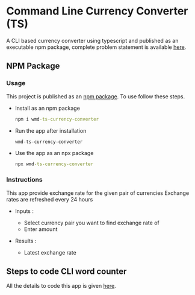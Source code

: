 # Command Line Currency Converter (TS)

A CLI based currency converter using typescript and published as an executable npm package, complete problem statement is available [here](https://github.com/panaverse/typescript-node-projects/tree/main/project04_currency_converter).

## NPM Package

### Usage

This project is published as an [npm package](https://www.npmjs.com/package/wmd-ts-currency-converter). To use follow these steps.

- Install as an npm package

  ```cmd
  npm i wmd-ts-currency-converter
  ```

- Run the app after installation

  ```cmd
  wmd-ts-currency-converter
  ```

- Use the app as an npx package

  ```cmd
  npx wmd-ts-currency-converter
  ```

### Instructions

This app provide exchange rate for the given pair of currencies
Exchange rates are refreshed every 24 hours

- Inputs :

  - Select currency pair you want to find exchange rate of
  - Enter amount

- Results :
  - Latest exchange rate

## Steps to code CLI word counter

All the details to code this app is given [here](https://github.com/hassan-ak/wmd-ts-currency-converter/tree/main/stepsToCode/Readme.md).
